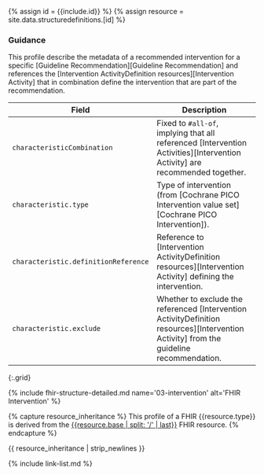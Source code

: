 {% assign id = {{include.id}} %}
{% assign resource = site.data.structuredefinitions.[id] %}

### Guidance


This profile describe the metadata of a recommended intervention for a specific [Guideline Recommendation][Guideline Recommendation] and references the [Intervention ActivityDefinition resources][Intervention Activity] that in combination define the intervention that are part of the recommendation.

| Field | Description |
| ----- | ----------- |
| `characteristicCombination` | Fixed to `#all-of`, implying that all referenced [Intervention Activities][Intervention Activity] are recommended together. |
| `characteristic.type` | Type of intervention (from [Cochrane PICO Intervention value set][Cochrane PICO Intervention]). |
| `characteristic.definitionReference` | Reference to [Intervention ActivityDefinition resources][Intervention Activity] defining the intervention. |
| `characteristic.exclude` | Whether to exclude the referenced [Intervention ActivityDefinition resources][Intervention Activity] from the guideline recommendation. |
{:.grid}

{% include fhir-structure-detailed.md name='03-intervention' alt='FHIR Intervention' %}

{% capture resource_inheritance %}
This profile of a FHIR {{resource.type}} is derived from the [{{resource.base | split: '/' | last}}]({{resource.base}}) FHIR resource.
{% endcapture %}

{{ resource_inheritance | strip_newlines }}

{% include link-list.md %}

